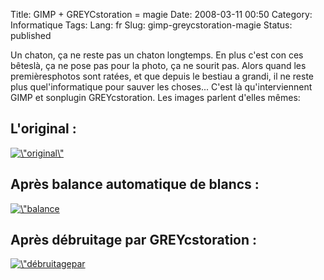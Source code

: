 Title: GIMP + GREYCstoration = magie
Date: 2008-03-11 00:50
Category: Informatique
Tags:
Lang: fr
Slug: gimp-greycstoration-magie
Status: published

Un chaton, ça ne reste pas un chaton longtemps. En plus c'est con ces bêteslà, ça ne pose pas pour la photo, ça ne sourit pas. Alors quand les premièresphotos sont ratées, et que depuis le bestiau a grandi, il ne reste plus quel'informatique pour sauver les choses... C'est là qu'interviennent GIMP et sonplugin GREYcstoration. Les images parlent d'elles mêmes:

L'original :
------------

[![\\"original\\"](/public/hikaru/.hikaru-org_m.jpg)](/public/hikaru/hikaru-org.jpg)

Après balance automatique de blancs :
-------------------------------------

[![\\"balance](/public/hikaru/.hikaru-white-balanced_m.jpg)](/public/hikaru/hikaru-white-balanced.jpg)

Après débruitage par GREYcstoration :
-------------------------------------

[![\\"débruitagepar](http://blog.freeside.fr/public/hikaru/.hikaru-greycstoration_m.jpg)](http://blog.freeside.fr/public/hikaru/hikaru-greycstoration.jpg)
